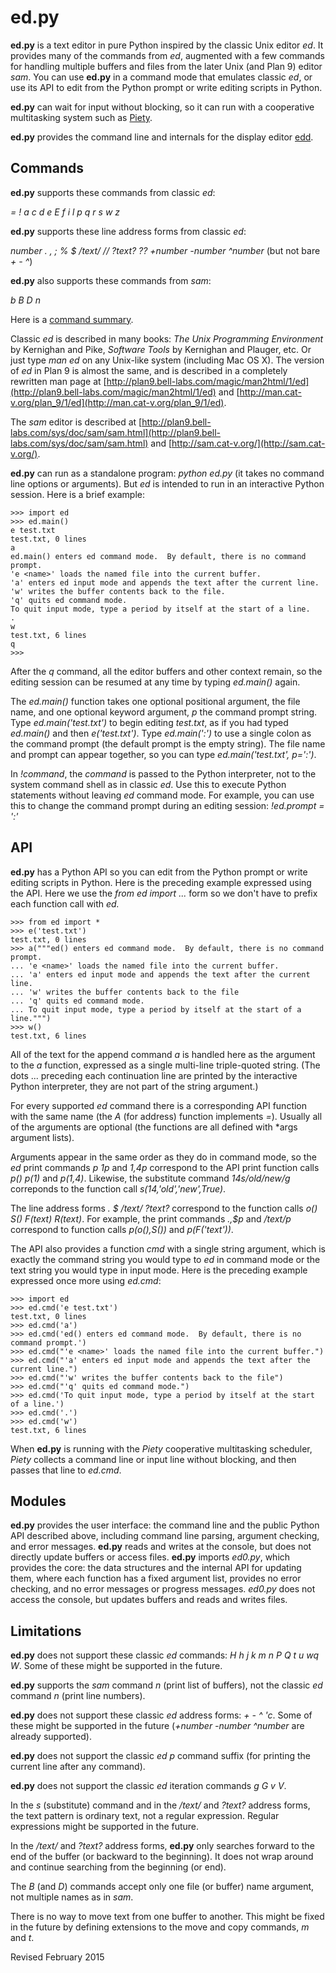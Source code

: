 
ed.py
==

**ed.py** is a text editor in pure Python inspired by the classic Unix
editor *ed*.  It provides many of the commands from *ed*, augmented
with a few commands for handling multiple buffers and files from the
later Unix (and Plan 9) editor *sam*.  You can use **ed.py** in a
command mode that emulates classic *ed*, or use its API to edit from
the Python prompt or write editing scripts in Python.

**ed.py** can wait for input without blocking, so it can run with a
cooperative multitasking system such as [Piety](../piety/README.md).

**ed.py** provides the command line and internals for the display editor
  [edd](edd.md).

## Commands ##

**ed.py** supports these commands from classic *ed*:

 *= ! a c d e E f i l p q r s w z*

**ed.py** supports these line address forms from classic *ed*:

 *number . , ; % $ /text/ // ?text? ?? +number -number ^number* (but not bare *+ - ^*)


**ed.py** also supports these commands from *sam*:

 *b B D n*

Here is a [command summary](ed.txt).

Classic *ed* is described in many books: *The Unix Programming
Environment* by Kernighan and Pike, *Software Tools* by Kernighan and
Plauger, etc.  Or just type *man ed* on any Unix-like system
(including Mac OS X).  The version of *ed* in Plan 9 is almost the
same, and is described in a completely rewritten man page at
[http://plan9.bell-labs.com/magic/man2html/1/ed](http://plan9.bell-labs.com/magic/man2html/1/ed)
and
[http://man.cat-v.org/plan_9/1/ed](http://man.cat-v.org/plan_9/1/ed).

The *sam* editor is described at
[http://plan9.bell-labs.com/sys/doc/sam/sam.html](http://plan9.bell-labs.com/sys/doc/sam/sam.html)
and [http://sam.cat-v.org/](http://sam.cat-v.org/).

**ed.py** can run as a standalone program: *python ed.py* (it takes no
command line options or arguments).  But *ed* is intended to run in an
interactive Python session.  Here is a brief example:

    >>> import ed
    >>> ed.main()
    e test.txt
    test.txt, 0 lines
    a
    ed.main() enters ed command mode.  By default, there is no command prompt.
    'e <name>' loads the named file into the current buffer.
    'a' enters ed input mode and appends the text after the current line.
    'w' writes the buffer contents back to the file.
    'q' quits ed command mode.
    To quit input mode, type a period by itself at the start of a line.
    .
    w
    test.txt, 6 lines
    q
    >>>

After the *q* command, all the editor buffers and other context
remain, so the editing session can be resumed at any time by typing
*ed.main()* again.

The *ed.main()* function takes one optional positional argument, the
file name, and one optional keyword argument, *p* the command prompt
string.  Type *ed.main('test.txt')* to begin editing *test.txt*, as if
you had typed *ed.main()* and then *e('test.txt')*.  Type
*ed.main(':')* to use a single colon as the command prompt (the
default prompt is the empty string).  The file name and prompt can
appear together, so you can type *ed.main('test.txt', p=':')*.

In *!command*, the *command* is passed to the Python interpreter, not
to the system command shell as in classic *ed*.  Use this to execute
Python statements without leaving *ed* command mode.  For example, you
can use this to change the command prompt during an editing session:
*!ed.prompt = ':'*

## API ##

**ed.py** has a Python API so you can edit from the Python prompt or
write editing scripts in Python.  Here is the preceding example
expressed using the API.  Here we use the *from ed import ...* form
so we don't have to prefix each function call with *ed.*

    >>> from ed import *
    >>> e('test.txt')
    test.txt, 0 lines
    >>> a("""ed() enters ed command mode.  By default, there is no command prompt.
    ... 'e <name>' loads the named file into the current buffer.
    ... 'a' enters ed input mode and appends the text after the current line.
    ... 'w' writes the buffer contents back to the file
    ... 'q' quits ed command mode.
    ... To quit input mode, type a period by itself at the start of a line.""")
    >>> w()
    test.txt, 6 lines

All of the text for the append command *a* is handled here as the
argument to the *a* function, expressed as a single multi-line
triple-quoted string.  (The dots ... preceding each continuation line
are printed by the interactive Python interpreter, they are not part
of the string argument.)

For every supported *ed* command there is a corresponding API function
with the same name (the *A* (for address) function implements *=*).
Usually all of the arguments are optional (the functions are all
defined with *args argument lists).

Arguments appear in the same order as they do in command mode, so the
*ed* print commands *p* *1p* and *1,4p* correspond to the API print
function calls *p()* *p(1)* and *p(1,4)*.  Likewise, the
substitute command *14s/old/new/g* correponds to the function call
*s(14,'old','new',True)*. 

The line address forms *. $ /text/ ?text?* correspond to the function
calls *o() S() F(text) R(text)*.  For example, the print commands *.,$p* and
*/text/p* correspond to function calls *p(o(),S())* and *p(F('text'))*.

The API also provides a function *cmd* with a single string
argument, which is exactly the command string you would type to *ed*
in command mode or the text string you would type in input mode.  Here
is the preceding example expressed once more using *ed.cmd*:

    >>> import ed
    >>> ed.cmd('e test.txt')
    test.txt, 0 lines
    >>> ed.cmd('a')
    >>> ed.cmd('ed() enters ed command mode.  By default, there is no command prompt.')
    >>> ed.cmd("'e <name>' loads the named file into the current buffer.")
    >>> ed.cmd("'a' enters ed input mode and appends the text after the current line.")
    >>> ed.cmd("'w' writes the buffer contents back to the file")
    >>> ed.cmd("'q' quits ed command mode.")
    >>> ed.cmd('To quit input mode, type a period by itself at the start of a line.')
    >>> ed.cmd('.')
    >>> ed.cmd('w')
    test.txt, 6 lines

When **ed.py** is running with the *Piety* cooperative multitasking
scheduler, *Piety* collects a command line or input line without
blocking, and then passes that line to *ed.cmd*.

## Modules ##

**ed.py** provides the user interface: the command line and the public
Python API described above, including command line parsing, argument
checking, and error messages.  **ed.py** reads and writes at the
console, but does not directly update buffers or access files.
**ed.py** imports *ed0.py*, which provides the core: the data
structures and the internal API for updating them, where each function
has a fixed argument list, provides no error checking, and no error
messages or progress messages.  *ed0.py* does not access the
console, but updates buffers and reads and writes files.

## Limitations ##

**ed.py** does not support these classic *ed* commands: 
*H h j k m n P Q t u wq W*.  Some of these might be supported in the
future.

**ed.py** supports the *sam* command *n* (print list of buffers),
not the classic *ed* command *n* (print line numbers).

**ed.py** does not support these classic *ed* address forms: *+ - ^ 'c*.
Some of these might be supported in the future
(*+number -number ^number* are already supported).

**ed.py** does not support the classic *ed* *p* command suffix (for
printing the current line after any command).

**ed.py** does not support the classic *ed* iteration commands *g G v V*.

In the *s* (substitute) command and in the */text/* and *?text?*
address forms, the text pattern is ordinary text, not a regular
expression.  Regular expressions might be supported in the future.

In the */text/* and *?text?* address forms, **ed.py** only searches
forward to the end of the buffer (or backward to the beginning). It
does not wrap around and continue searching from the beginning (or
end).

The *B* (and *D*) commands accept only one file (or buffer) name argument, 
not multiple names as in *sam*.

There is no way to move text from one buffer to another.  This might
be fixed in the future by defining extensions to the move and copy
commands, *m* and *t*.

Revised February 2015
